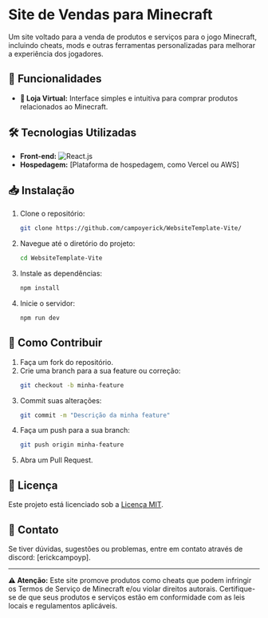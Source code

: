 # Site de Vendas para Minecraft

Um site voltado para a venda de produtos e serviços para o jogo Minecraft, incluindo cheats, mods e outras ferramentas personalizadas para melhorar a experiência dos jogadores.

## 🚀 Funcionalidades

- **🛒 Loja Virtual:** Interface simples e intuitiva para comprar produtos relacionados ao Minecraft.

## 🛠️ Tecnologias Utilizadas

- **Front-end:** ![React.js](https://img.shields.io/badge/React.js-61DAFB?style=flat-square&logo=react&logoColor=white)
- **Hospedagem:** [Plataforma de hospedagem, como Vercel ou AWS]

## 📥 Instalação

1. Clone o repositório:
   ```bash
   git clone https://github.com/campoyerick/WebsiteTemplate-Vite/
   ```

2. Navegue até o diretório do projeto:
   ```bash
   cd WebsiteTemplate-Vite
   ```

3. Instale as dependências:
   ```bash
   npm install
   ```

4. Inicie o servidor:
   ```bash
   npm run dev
   ```

## 🤝 Como Contribuir

1. Faça um fork do repositório.
2. Crie uma branch para a sua feature ou correção:
   ```bash
   git checkout -b minha-feature
   ```
3. Commit suas alterações:
   ```bash
   git commit -m "Descrição da minha feature"
   ```
4. Faça um push para a sua branch:
   ```bash
   git push origin minha-feature
   ```
5. Abra um Pull Request.

## 📝 Licença

Este projeto está licenciado sob a [Licença MIT](LICENSE).

## 📧 Contato

Se tiver dúvidas, sugestões ou problemas, entre em contato através de discord: [erickcampoyp].

---

**⚠️ Atenção:** Este site promove produtos como cheats que podem infringir os Termos de Serviço de Minecraft e/ou violar direitos autorais. Certifique-se de que seus produtos e serviços estão em conformidade com as leis locais e regulamentos aplicáveis.
